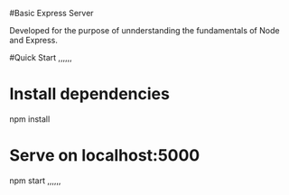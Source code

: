 #Basic Express Server

Developed for the purpose of unnderstanding the fundamentals of Node and Express.

#Quick Start
,,,,,,
# Install dependencies
npm install

# Serve on localhost:5000
npm start
,,,,,,
